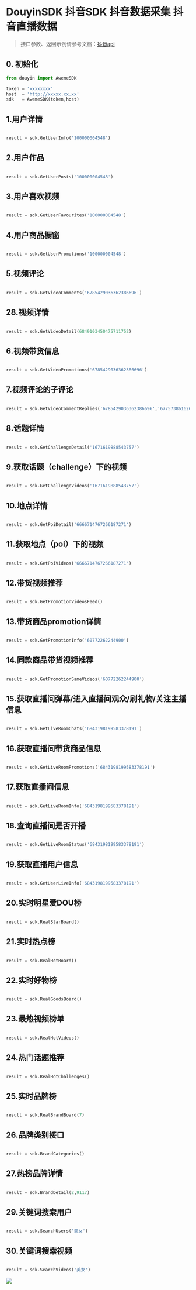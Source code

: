 # DouyinSDK  抖音SDK 抖音数据采集 抖音直播数据

> 接口参数、返回示例请参考文档：[抖音api](https://github.com/Video-Hub/douyin-api)

## 0. 初始化

```python
from douyin import AwemeSDK

token = 'xxxxxxxx'
host  = 'http://xxxxx.xx.xx'
sdk   = AwemeSDK(token,host)

```

## 1.用户详情
```python

result = sdk.GetUserInfo('100000004548')

```

## 2.用户作品
```python

result = sdk.GetUserPosts('100000004548')

```

## 3.用户喜欢视频
```python

result = sdk.GetUserFavourites('100000004548')

```

## 4.用户商品橱窗
```python

result = sdk.GetUserPromotions('100000004548')

```

## 5.视频评论
```python

result = sdk.GetVideoComments('6785429036362386696')

```

## 28.视频详情
```python

result = sdk.GetVideoDetail(6849103450475711752)

```

## 6.视频带货信息
```python

result = sdk.GetVideoPromotions('6785429036362386696')

```

## 7.视频评论的子评论
```python

result = sdk.GetVideoCommentReplies('6785429036362386696','6775738616267554829')

```

## 8.话题详情
```python

result = sdk.GetChallengeDetail('1671619888543757')

```

## 9.获取话题（challenge）下的视频
```python

result = sdk.GetChallengeVideos('1671619888543757')

```

## 10.地点详情
```python

result = sdk.GetPoiDetail('6666714767266187271')

```

## 11.获取地点（poi）下的视频
```python

result = sdk.GetPoiVideos('6666714767266187271')

```

## 12.带货视频推荐
```python

result = sdk.GetPromotionVideosFeed()

```

## 13.带货商品promotion详情
```python

result = sdk.GetPromotionInfo('60772262244900')

```

## 14.同款商品带货视频推荐
```python

result = sdk.GetPromotionSameVideos('60772262244900')

```

## 15.获取直播间弹幕/进入直播间观众/刷礼物/关注主播 信息
```python

result = sdk.GetLiveRoomChats('6843198199583378191')

```
## 16.获取直播间带货商品信息
```python

result = sdk.GetLiveRoomPromotions('6843198199583378191')

```
## 17.获取直播间信息
```python

result = sdk.GetLiveRoomInfo('6843198199583378191')

```

## 18.查询直播间是否开播
```python

result = sdk.GetLiveRoomStatus('6843198199583378191')

```
## 19.获取直播用户信息
```python

result = sdk.GetUserLiveInfo('6843198199583378191')

```

## 20.实时明星爱DOU榜
```python

result = sdk.RealStarBoard()

```

## 21.实时热点榜
```python

result = sdk.RealHotBoard()

```

## 22.实时好物榜
```python

result = sdk.RealGoodsBoard()

```

## 23.最热视频榜单
```python

result = sdk.RealHotVideos()

```
## 24.热门话题推荐
```python

result = sdk.RealHotChallenges()

```

## 25.实时品牌榜
```python

result = sdk.RealBrandBoard(7)

```

## 26.品牌类别接口
```python

result = sdk.BrandCategories()

```

## 27.热榜品牌详情
```python

result = sdk.BrandDetail(2,9117)

```

## 29.关键词搜索用户
```python

result = sdk.SearchUsers('美女')

```

## 30.关键词搜索视频
```python

result = sdk.SearchVideos('美女')

```

![](https://visitor-badge.laobi.icu/badge?page_id=Video-Hub.douyin-sdk)
